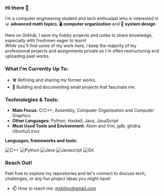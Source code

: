 ### Hi there 👋  
  
I’m a computer engineering student and tech enthusiast who is interested in 📊 **advanced math topics**, 🖥️ **computer organization** and 🤖 **system design**. 
  
Here on GitHub, I save my hobby projects and notes to share knowledge, especially with freshmen eager to learn!    
While you'll find some of my work here, I keep the majority of my professional projects and assignments private as I'm often restructuring and uploading past works.    

### What I'm Currently Up To:  
  
- 🛠️ Refining and sharing my former works.
- 📘 Building and documenting small projects that fascinate me.

### Technologies & Tools:
  
- **Main Focus:** C/C++, Assembly, Computer Organization and Computer Graphics 
- **Other Languages:** Python, Haskell, Java, JavaScript
- **Most Used Tools and Environment:** Atom and Vim, gdb, ghidra, Ubuntu/Linux


**Languages, frameworks and tools:**  
<p>
  <img alt="C++" src="https://img.shields.io/badge/c++-%2300599C.svg?style=for-the-badge&logo=c%2B%2B&logoColor=white" />
  <img alt="Python" src="https://img.shields.io/badge/python-3670A0?style=for-the-badge&logo=python&logoColor=ffdd54" />
  <img alt="Java" src="https://img.shields.io/badge/java-%23ED8B00.svg?style=for-the-badge&logo=java&logoColor=white" />
  <img alt="Javascript" src="https://img.shields.io/badge/javascript-%23323330.svg?style=for-the-badge&logo=javascript&logoColor=%23F7DF1E" />
  <img alt="Git" src="https://img.shields.io/badge/git-%23F05033.svg?style=for-the-badge&logo=git&logoColor=white" />
</p>

### Reach Out!
  
Feel free to explore my repositories and let's connect to discuss tech, challenges, or any fun project ideas you might have!

- 📫 How to reach me: mrkilinc@gmail.com

 

